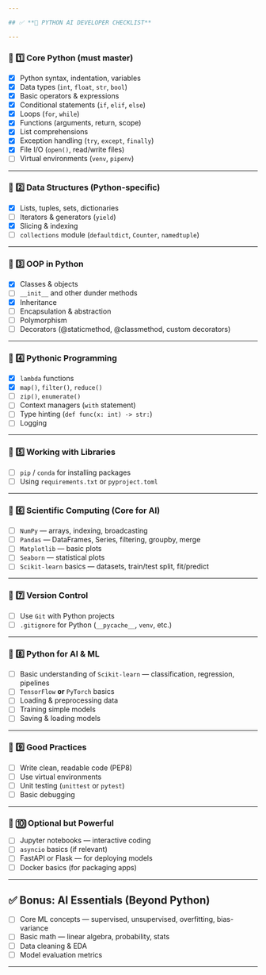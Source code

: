 ```yaml
---

## ✅ **📌 PYTHON AI DEVELOPER CHECKLIST**

---
```


### 📍 **1️⃣ Core Python (must master)**

* [x] Python syntax, indentation, variables
* [x] Data types (`int`, `float`, `str`, `bool`)
* [x] Basic operators & expressions
* [x] Conditional statements (`if`, `elif`, `else`)
* [x] Loops (`for`, `while`)
* [x] Functions (arguments, return, scope)
* [x] List comprehensions
* [x] Exception handling (`try`, `except`, `finally`)
* [x] File I/O (`open()`, read/write files)
* [ ] Virtual environments (`venv`, `pipenv`)

---

### 📍 **2️⃣ Data Structures (Python-specific)**

* [x] Lists, tuples, sets, dictionaries
* [ ] Iterators & generators (`yield`)
* [x] Slicing & indexing
* [ ] `collections` module (`defaultdict`, `Counter`, `namedtuple`)

---

### 📍 **3️⃣ OOP in Python**

* [x] Classes & objects
* [ ] `__init__` and other dunder methods
* [x] Inheritance
* [ ] Encapsulation & abstraction
* [ ] Polymorphism
* [ ] Decorators (@staticmethod, @classmethod, custom decorators)

---

### 📍 **4️⃣ Pythonic Programming**

* [x] `lambda` functions
* [x] `map()`, `filter()`, `reduce()`
* [ ] `zip()`, `enumerate()`
* [ ] Context managers (`with` statement)
* [ ] Type hinting (`def func(x: int) -> str:`)
* [ ] Logging

---

### 📍 **5️⃣ Working with Libraries**

* [ ] `pip` / `conda` for installing packages
* [ ] Using `requirements.txt` or `pyproject.toml`

---

### 📍 **6️⃣ Scientific Computing (Core for AI)**

* [ ] `NumPy` — arrays, indexing, broadcasting
* [ ] `Pandas` — DataFrames, Series, filtering, groupby, merge
* [ ] `Matplotlib` — basic plots
* [ ] `Seaborn` — statistical plots
* [ ] `Scikit-learn` basics — datasets, train/test split, fit/predict

---

### 📍 **7️⃣ Version Control**

* [ ] Use `Git` with Python projects
* [ ] `.gitignore` for Python (`__pycache__`, `venv`, etc.)

---

### 📍 **8️⃣ Python for AI & ML**

* [ ] Basic understanding of `Scikit-learn` — classification, regression, pipelines
* [ ] `TensorFlow` **or** `PyTorch` basics
* [ ] Loading & preprocessing data
* [ ] Training simple models
* [ ] Saving & loading models

---

### 📍 **9️⃣ Good Practices**

* [ ] Write clean, readable code (PEP8)
* [ ] Use virtual environments
* [ ] Unit testing (`unittest` or `pytest`)
* [ ] Basic debugging

---

### 📍 **🔟 Optional but Powerful**

* [ ] Jupyter notebooks — interactive coding
* [ ] `asyncio` basics (if relevant)
* [ ] FastAPI or Flask — for deploying models
* [ ] Docker basics (for packaging apps)

---

## ✅ **Bonus: AI Essentials (Beyond Python)**

* [ ] Core ML concepts — supervised, unsupervised, overfitting, bias-variance
* [ ] Basic math — linear algebra, probability, stats
* [ ] Data cleaning & EDA
* [ ] Model evaluation metrics

---

